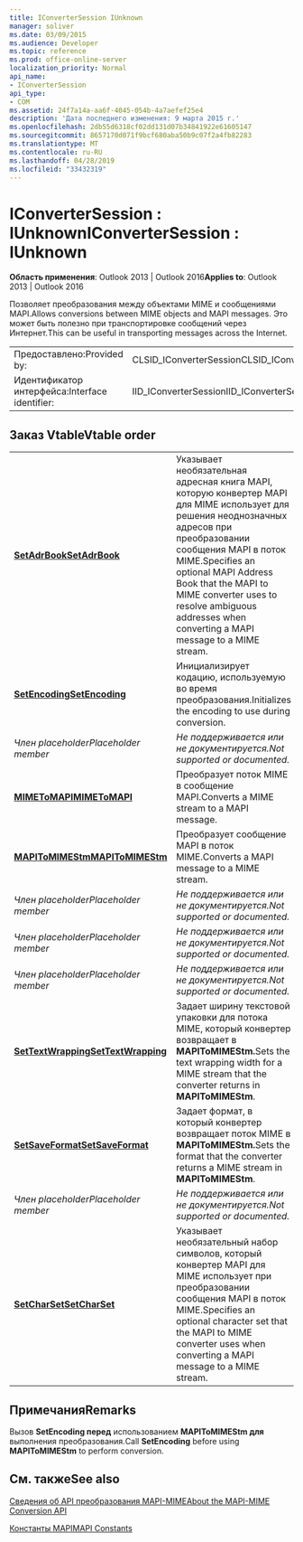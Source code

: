 ```yaml
---
title: IConverterSession IUnknown
manager: soliver
ms.date: 03/09/2015
ms.audience: Developer
ms.topic: reference
ms.prod: office-online-server
localization_priority: Normal
api_name:
- IConverterSession
api_type:
- COM
ms.assetid: 24f7a14a-aa6f-4045-054b-4a7aefef25e4
description: 'Дата последнего изменения: 9 марта 2015 г.'
ms.openlocfilehash: 2db55d6318cf02dd131d07b34841922e61605147
ms.sourcegitcommit: 8657170d071f9bcf680aba50b9c07f2a4fb82283
ms.translationtype: MT
ms.contentlocale: ru-RU
ms.lasthandoff: 04/28/2019
ms.locfileid: "33432319"
---
```

# <a name="iconvertersession--iunknown"></a><span data-ttu-id="cbb2f-103">IConverterSession : IUnknown</span><span class="sxs-lookup"><span data-stu-id="cbb2f-103">IConverterSession : IUnknown</span></span>

  
  
<span data-ttu-id="cbb2f-104">**Область применения**: Outlook 2013 | Outlook 2016</span><span class="sxs-lookup"><span data-stu-id="cbb2f-104">**Applies to**: Outlook 2013 | Outlook 2016</span></span> 
  
<span data-ttu-id="cbb2f-105">Позволяет преобразования между объектами MIME и сообщениями MAPI.</span><span class="sxs-lookup"><span data-stu-id="cbb2f-105">Allows conversions between MIME objects and MAPI messages.</span></span> <span data-ttu-id="cbb2f-106">Это может быть полезно при транспортировке сообщений через Интернет.</span><span class="sxs-lookup"><span data-stu-id="cbb2f-106">This can be useful in transporting messages across the Internet.</span></span>
  
|||
|:-----|:-----|
|<span data-ttu-id="cbb2f-107">Предоставлено:</span><span class="sxs-lookup"><span data-stu-id="cbb2f-107">Provided by:</span></span>  <br/> |<span data-ttu-id="cbb2f-108">CLSID_IConverterSession</span><span class="sxs-lookup"><span data-stu-id="cbb2f-108">CLSID_IConverterSession</span></span>  <br/> |
|<span data-ttu-id="cbb2f-109">Идентификатор интерфейса:</span><span class="sxs-lookup"><span data-stu-id="cbb2f-109">Interface identifier:</span></span>  <br/> |<span data-ttu-id="cbb2f-110">IID_IConverterSession</span><span class="sxs-lookup"><span data-stu-id="cbb2f-110">IID_IConverterSession</span></span>  <br/> |
   
## <a name="vtable-order"></a><span data-ttu-id="cbb2f-111">Заказ Vtable</span><span class="sxs-lookup"><span data-stu-id="cbb2f-111">Vtable order</span></span>

|||
|:-----|:-----|
|<span data-ttu-id="cbb2f-112">**[SetAdrBook](iconvertersession-setadrbook.md)**</span><span class="sxs-lookup"><span data-stu-id="cbb2f-112">**[SetAdrBook](iconvertersession-setadrbook.md)**</span></span> <br/> |<span data-ttu-id="cbb2f-113">Указывает необязательная адресная книга MAPI, которую конвертер MAPI для MIME использует для решения неоднозначных адресов при преобразовании сообщения MAPI в поток MIME.</span><span class="sxs-lookup"><span data-stu-id="cbb2f-113">Specifies an optional MAPI Address Book that the MAPI to MIME converter uses to resolve ambiguous addresses when converting a MAPI message to a MIME stream.</span></span>  <br/> |
|<span data-ttu-id="cbb2f-114">**[SetEncoding](iconvertersession-setencoding.md)**</span><span class="sxs-lookup"><span data-stu-id="cbb2f-114">**[SetEncoding](iconvertersession-setencoding.md)**</span></span> <br/> |<span data-ttu-id="cbb2f-115">Инициализирует кодацию, используемую во время преобразования.</span><span class="sxs-lookup"><span data-stu-id="cbb2f-115">Initializes the encoding to use during conversion.</span></span>  <br/> |
| <span data-ttu-id="cbb2f-116">*Член placeholder*</span><span class="sxs-lookup"><span data-stu-id="cbb2f-116">*Placeholder member*</span></span>  <br/> | <span data-ttu-id="cbb2f-117">*Не поддерживается или не документируется.*</span><span class="sxs-lookup"><span data-stu-id="cbb2f-117">*Not supported or documented.*</span></span>  <br/> |
|<span data-ttu-id="cbb2f-118">**[MIMEToMAPI](iconvertersession-mimetomapi.md)**</span><span class="sxs-lookup"><span data-stu-id="cbb2f-118">**[MIMEToMAPI](iconvertersession-mimetomapi.md)**</span></span> <br/> |<span data-ttu-id="cbb2f-119">Преобразует поток MIME в сообщение MAPI.</span><span class="sxs-lookup"><span data-stu-id="cbb2f-119">Converts a MIME stream to a MAPI message.</span></span>  <br/> |
|<span data-ttu-id="cbb2f-120">**[MAPIToMIMEStm](iconvertersession-mapitomimestm.md)**</span><span class="sxs-lookup"><span data-stu-id="cbb2f-120">**[MAPIToMIMEStm](iconvertersession-mapitomimestm.md)**</span></span> <br/> |<span data-ttu-id="cbb2f-121">Преобразует сообщение MAPI в поток MIME.</span><span class="sxs-lookup"><span data-stu-id="cbb2f-121">Converts a MAPI message to a MIME stream.</span></span>  <br/> |
| <span data-ttu-id="cbb2f-122">*Член placeholder*</span><span class="sxs-lookup"><span data-stu-id="cbb2f-122">*Placeholder member*</span></span>  <br/> | <span data-ttu-id="cbb2f-123">*Не поддерживается или не документируется.*</span><span class="sxs-lookup"><span data-stu-id="cbb2f-123">*Not supported or documented.*</span></span>  <br/> |
| <span data-ttu-id="cbb2f-124">*Член placeholder*</span><span class="sxs-lookup"><span data-stu-id="cbb2f-124">*Placeholder member*</span></span>  <br/> | <span data-ttu-id="cbb2f-125">*Не поддерживается или не документируется.*</span><span class="sxs-lookup"><span data-stu-id="cbb2f-125">*Not supported or documented.*</span></span>  <br/> |
| <span data-ttu-id="cbb2f-126">*Член placeholder*</span><span class="sxs-lookup"><span data-stu-id="cbb2f-126">*Placeholder member*</span></span>  <br/> | <span data-ttu-id="cbb2f-127">*Не поддерживается или не документируется.*</span><span class="sxs-lookup"><span data-stu-id="cbb2f-127">*Not supported or documented.*</span></span>  <br/> |
|<span data-ttu-id="cbb2f-128">**[SetTextWrapping](iconvertersession-settextwrapping.md)**</span><span class="sxs-lookup"><span data-stu-id="cbb2f-128">**[SetTextWrapping](iconvertersession-settextwrapping.md)**</span></span> <br/> |<span data-ttu-id="cbb2f-129">Задает ширину текстовой упаковки для потока MIME, который конвертер возвращает в **MAPIToMIMEStm.**</span><span class="sxs-lookup"><span data-stu-id="cbb2f-129">Sets the text wrapping width for a MIME stream that the converter returns in **MAPIToMIMEStm**.</span></span>  <br/> |
|<span data-ttu-id="cbb2f-130">**[SetSaveFormat](iconvertersession-setsaveformat.md)**</span><span class="sxs-lookup"><span data-stu-id="cbb2f-130">**[SetSaveFormat](iconvertersession-setsaveformat.md)**</span></span> <br/> |<span data-ttu-id="cbb2f-131">Задает формат, в который конвертер возвращает поток MIME в **MAPIToMIMEStm.**</span><span class="sxs-lookup"><span data-stu-id="cbb2f-131">Sets the format that the converter returns a MIME stream in **MAPIToMIMEStm**.</span></span>  <br/> |
| <span data-ttu-id="cbb2f-132">*Член placeholder*</span><span class="sxs-lookup"><span data-stu-id="cbb2f-132">*Placeholder member*</span></span>  <br/> | <span data-ttu-id="cbb2f-133">*Не поддерживается или не документируется.*</span><span class="sxs-lookup"><span data-stu-id="cbb2f-133">*Not supported or documented.*</span></span>  <br/> |
|<span data-ttu-id="cbb2f-134">**[SetCharSet](iconvertersession-setcharset.md)**</span><span class="sxs-lookup"><span data-stu-id="cbb2f-134">**[SetCharSet](iconvertersession-setcharset.md)**</span></span> <br/> |<span data-ttu-id="cbb2f-135">Указывает необязательный набор символов, который конвертер MAPI для MIME использует при преобразовании сообщения MAPI в поток MIME.</span><span class="sxs-lookup"><span data-stu-id="cbb2f-135">Specifies an optional character set that the MAPI to MIME converter uses when converting a MAPI message to a MIME stream.</span></span>  <br/> |
   
## <a name="remarks"></a><span data-ttu-id="cbb2f-136">Примечания</span><span class="sxs-lookup"><span data-stu-id="cbb2f-136">Remarks</span></span>

<span data-ttu-id="cbb2f-137">Вызов **SetEncoding перед** использованием **MAPIToMIMEStm для** выполнения преобразования.</span><span class="sxs-lookup"><span data-stu-id="cbb2f-137">Call **SetEncoding** before using **MAPIToMIMEStm** to perform conversion.</span></span> 
  
## <a name="see-also"></a><span data-ttu-id="cbb2f-138">См. также</span><span class="sxs-lookup"><span data-stu-id="cbb2f-138">See also</span></span>



[<span data-ttu-id="cbb2f-139">Сведения об API преобразования MAPI-MIME</span><span class="sxs-lookup"><span data-stu-id="cbb2f-139">About the MAPI-MIME Conversion API</span></span>](about-the-mapi-mime-conversion-api.md)
  
[<span data-ttu-id="cbb2f-140">Константы MAPI</span><span class="sxs-lookup"><span data-stu-id="cbb2f-140">MAPI Constants</span></span>](mapi-constants.md)

